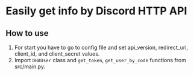 # Easily get info by Discord HTTP API
## How to use
1. For start you have to go to config file and set api_version, redirect_uri, client_id, and client_secret values.
2. Import `DHAUser` class and `get_token`, `get_user_by_code` functions from src/main.py.
